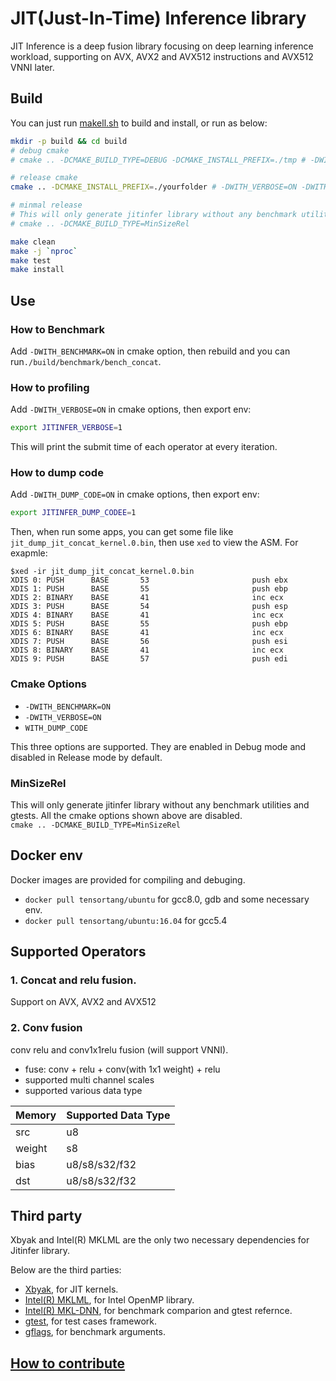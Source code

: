 # JIT(Just-In-Time) Inference library
JIT Inference is a deep fusion library focusing on deep learning inference workload, supporting on AVX, AVX2 and AVX512 instructions and AVX512 VNNI later.

## Build
You can just run [makell.sh](./makeall.sh) to build and install, or run as below:

``` bash
mkdir -p build && cd build
# debug cmake
# cmake .. -DCMAKE_BUILD_TYPE=DEBUG -DCMAKE_INSTALL_PREFIX=./tmp # -DWITH_VERBOSE=ON -DWITH_COLD_CACHE=ON

# release cmake
cmake .. -DCMAKE_INSTALL_PREFIX=./yourfolder # -DWITH_VERBOSE=ON -DWITH_DUMP_CODE=ON # -DWITH_COLD_CACHE=OFF

# minmal release
# This will only generate jitinfer library without any benchmark utilities and gtests
# cmake .. -DCMAKE_BUILD_TYPE=MinSizeRel

make clean
make -j `nproc`
make test
make install
```

## Use

### How to Benchmark
Add `-DWITH_BENCHMARK=ON` in cmake option, then rebuild and you can run`./build/benchmark/bench_concat`.

### How to profiling
Add `-DWITH_VERBOSE=ON` in cmake options, then export env:
``` bash
export JITINFER_VERBOSE=1
```
This will print the submit time of each operator at every iteration.

### How to dump code
Add `-DWITH_DUMP_CODE=ON` in cmake options, then export env:
``` bash
export JITINFER_DUMP_CODEE=1
```
Then, when run some apps, you can get some file like `jit_dump_jit_concat_kernel.0.bin`, then use `xed` to view the ASM. For exapmle:
```
$xed -ir jit_dump_jit_concat_kernel.0.bin
XDIS 0: PUSH      BASE       53                       push ebx
XDIS 1: PUSH      BASE       55                       push ebp
XDIS 2: BINARY    BASE       41                       inc ecx
XDIS 3: PUSH      BASE       54                       push esp
XDIS 4: BINARY    BASE       41                       inc ecx
XDIS 5: PUSH      BASE       55                       push ebp
XDIS 6: BINARY    BASE       41                       inc ecx
XDIS 7: PUSH      BASE       56                       push esi
XDIS 8: BINARY    BASE       41                       inc ecx
XDIS 9: PUSH      BASE       57                       push edi

```

### Cmake Options
- `-DWITH_BENCHMARK=ON`
- `-DWITH_VERBOSE=ON`
- `WITH_DUMP_CODE`

This three options are supported. They are enabled in Debug mode and disabled in Release mode by default.

### MinSizeRel
This will only generate jitinfer library without any benchmark utilities and gtests. All the cmake options shown above are disabled. \
`cmake .. -DCMAKE_BUILD_TYPE=MinSizeRel`

## Docker env
Docker images are provided for compiling and debuging.
 - `docker pull tensortang/ubuntu` for gcc8.0, gdb and some necessary env.
 - `docker pull tensortang/ubuntu:16.04` for gcc5.4

## Supported Operators

### 1. Concat and relu fusion.
Support on AVX, AVX2 and AVX512

### 2. Conv fusion
conv relu and conv1x1relu fusion (will support VNNI).
 - fuse: conv + relu + conv(with 1x1 weight) + relu
 - supported multi channel scales
 - supported various data type

  | Memory | Supported Data Type |
  |---|--- |
  | src | u8 |
  | weight | s8 |
  | bias | u8/s8/s32/f32 |
  | dst | u8/s8/s32/f32 |

## Third party
Xbyak and Intel(R) MKLML are the only two necessary dependencies for Jitinfer library.

Below are the third parties:
- [Xbyak](https://github.com/herumi/xbyak), for JIT kernels.
- [Intel(R) MKLML](https://github.com/intel/mkl-dnn/releases/download/v0.13/mklml_lnx_2018.0.2.20180127.tgz), for Intel OpenMP library.
- [Intel(R) MKL-DNN](https://github.com/intel/mkl-dnn), for benchmark comparion and gtest refernce.
- [gtest](https://github.com/google/googletest), for test cases framework.
- [gflags](https://github.com/gflags/gflags), for benchmark arguments.


## [How to contribute](./doc/HowToContribute.md)
